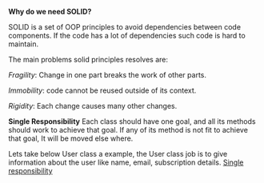 __Why do we need SOLID?__

SOLID is a set of OOP principles to avoid dependencies between code components. If the code has a lot of dependencies such code is hard to maintain.

The main problems solid principles resolves are:

_Fragility_: Change in one part breaks the work of other parts.

_Immobility_: code cannot be reused outside of its context.

_Rigidity_: Each change causes many other changes.


__Single Responsibility__ 
Each class should have one goal, and all its methods should work to achieve that goal. If any of its method is not fit to achieve that goal, It will be moved else where.

Lets take below User class a example, the User class job is to give information about the user like name, email, subscription details.
[Single responsibility](SOLID/SingleResponsibility.java)

